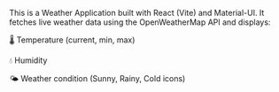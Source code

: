 This is a Weather Application built with React (Vite) and Material-UI.
It fetches live weather data using the OpenWeatherMap API and displays:

🌡️ Temperature (current, min, max)

💧 Humidity

🌤️ Weather condition (Sunny, Rainy, Cold icons)
